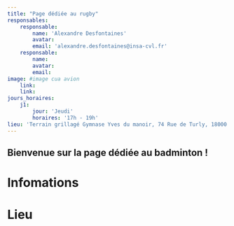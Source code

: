 ```yaml
---
title: "Page dédiée au rugby"
responsables:   
    responsable:
        name: 'Alexandre Desfontaines'
        avatar:
        email: 'alexandre.desfontaines@insa-cvl.fr'
    responsable:
        name:
        avatar:
        email:
image: #image cua avion
    link:
    link:
jours_horaires:
    j1:
        jour: 'Jeudi'
        horaires: '17h - 19h'
lieu: 'Terrain grillagé Gymnase Yves du manoir, 74 Rue de Turly, 18000 Bourges'
---
```


## Bienvenue sur la page dédiée au badminton !
# Infomations


# Lieu